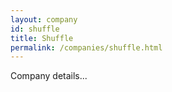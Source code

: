 ```yaml
---
layout: company
id: shuffle
title: Shuffle
permalink: /companies/shuffle.html
---
```


Company details...